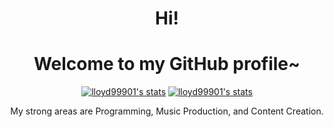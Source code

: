 <h1 align="center">Hi!</h1>
<h1 align="center">Welcome to my GitHub profile~</h1>

<p align="center">
  <a href="https://github.com/lloyd99901"><img src="https://github-readme-stats.vercel.app/api?username=lloyd99901&layout=compact&theme=material-palenight" alt="lloyd99901's stats"></a>
  <a href="https://github.com/lloyd99901"><img src="https://github-readme-stats.vercel.app/api/top-langs/?username=lloyd99901&layout=compact&theme=material-palenight" alt="lloyd99901's stats"></a>
</p>

<p align="center">My strong areas are Programming, Music Production, and Content Creation.</p>

<!--
**lloyd99901/lloyd99901** is a ✨ _special_ ✨ repository because its `README.md` (this file) appears on your GitHub profile.

Here are some ideas to get you started:

- 🔭 I’m currently working on ...
- 🌱 I’m currently learning ...
- 👯 I’m looking to collaborate on ...
- 🤔 I’m looking for help with ...
- 💬 Ask me about ...
- 📫 How to reach me: ...
- 😄 Pronouns: ...
- ⚡ Fun fact: ...
-->
